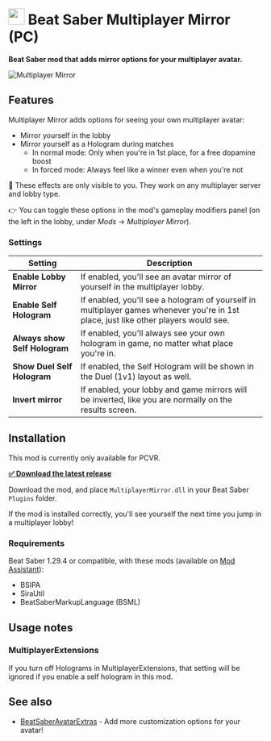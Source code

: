 <h1>
    <img src="https://raw.github.com/roydejong/BeatSaberMultiplayerMirror/main/Assets/icon.png" height="32"/>
    <span>Beat Saber Multiplayer Mirror (PC)</span>
</h1>

**Beat Saber mod that adds mirror options for your multiplayer avatar.**



![Multiplayer Mirror](https://user-images.githubusercontent.com/6772638/136465227-bb4b0d5e-b1e0-49ca-8317-b2a24d4d524e.png)

## Features
Multiplayer Mirror adds options for seeing your own multiplayer avatar:

- Mirror yourself in the lobby
- Mirror yourself as a Hologram during matches
  - In normal mode: Only when you're in 1st place, for a free dopamine boost
  - In forced mode: Always feel like a winner even when you're not

👀 These effects are only visible to you. They work on any multiplayer server and lobby type.

👉 You can toggle these options in the mod's gameplay modifiers panel (on the left in the lobby, under *Mods* → *Multiplayer Mirror*).

### Settings

| Setting                       | Description                                                                                                                         |
|-------------------------------|-------------------------------------------------------------------------------------------------------------------------------------|
| **Enable Lobby Mirror**       | If enabled, you'll see an avatar mirror of yourself in the multiplayer lobby.                                                       |
| **Enable Self Hologram**      | If enabled, you'll see a hologram of yourself in multiplayer games whenever you're in 1st place, just like other players would see. |
| **Always show Self Hologram** | If enabled, you'll always see your own hologram in game, no matter what place you're in.                                            |
| **Show Duel Self Hologram**   | If enabled, the Self Hologram will be shown in the Duel (1v1) layout as well.                                                       |
| **Invert mirror**             | If enabled, your lobby and game mirrors will be inverted, like you are normally on the results screen.                              |                                                                                        

## Installation

This mod is currently only available for PCVR.

[**✅ Download the latest release**](https://github.com/roydejong/BeatSaberMultiplayerMirror/releases/latest)

Download the mod, and place `MultiplayerMirror.dll` in your Beat Saber `Plugins` folder.

If the mod is installed correctly, you'll see yourself the next time you jump in a multiplayer lobby!

### Requirements
Beat Saber 1.29.4 or compatible, with these mods (available on [Mod Assistant](https://github.com/Assistant/ModAssistant)):
  - BSIPA
  - SiraUtil
  - BeatSaberMarkupLanguage (BSML)

## Usage notes

### MultiplayerExtensions
If you turn off Holograms in MultiplayerExtensions, that setting will be ignored if you enable a self hologram in this mod.

## See also

- [BeatSaberAvatarExtras](https://github.com/roydejong/BeatSaberAvatarExtras) - Add more customization options for your avatar!

